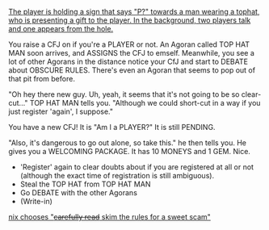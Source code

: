 [The player is holding a sign that says "P?" towards a man wearing a tophat, who is presenting a gift to the player. In the background, two players talk and one appears from the hole.](../images/update1.png)



You raise a CFJ on if you're a PLAYER or not. An Agoran called TOP HAT MAN
soon arrives, and ASSIGNS the CFJ to emself. Meanwhile, you see a lot of
other Agorans in the distance notice your CfJ and start to DEBATE about
OBSCURE RULES. There's even an Agoran that seems to pop out of that pit
from before.

"Oh hey there new guy. Uh, yeah, it seems that it's not going to be so
clear-cut..." TOP HAT MAN tells you. "Although we could short-cut in a way
if you just register 'again', I suppose."

You have a new CFJ! It is "Am I a PLAYER?" It is still PENDING.

"Also, it's dangerous to go out alone, so take this." he then tells you. He
gives you a WELCOMING PACKAGE. It has 10 MONEYS and 1 GEM. Nice.

- 'Register' again to clear doubts about if you are registered at all or
not (although the exact time of registration is still ambiguous).
- Steal the TOP HAT from TOP HAT MAN
- Go DEBATE with the other Agorans
- (Write-in)

[nix chooses "~~carefully read~~ skim the rules for a sweet scam"](update2.md)
